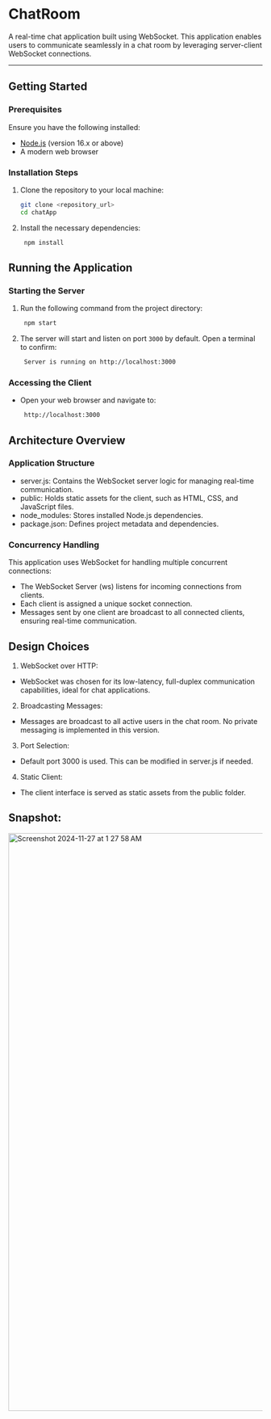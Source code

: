 # ChatRoom

A real-time chat application built using WebSocket. This application enables users to communicate seamlessly in a chat room by leveraging server-client WebSocket connections.

---

## Getting Started

### Prerequisites
Ensure you have the following installed:
- [Node.js](https://nodejs.org/) (version 16.x or above)
- A modern web browser

### Installation Steps
1. Clone the repository to your local machine:
   ```bash
   git clone <repository_url>
   cd chatApp
2. Install the necessary dependencies:
   ```bash
    npm install
   
## Running the Application
### Starting the Server
1. Run the following command from the project directory:
   ```bash
    npm start
2. The server will start and listen on port `3000` by default. Open a terminal to confirm:
   ```bash
    Server is running on http://localhost:3000
### Accessing the Client
- Open your web browser and navigate to:
   ```bash
    http://localhost:3000
   
## Architecture Overview
### Application Structure
- server.js: Contains the WebSocket server logic for managing real-time communication.
- public: Holds static assets for the client, such as HTML, CSS, and JavaScript files.
- node_modules: Stores installed Node.js dependencies.
- package.json: Defines project metadata and dependencies.
  
### Concurrency Handling
This application uses WebSocket for handling multiple concurrent connections:

- The WebSocket Server (ws) listens for incoming connections from clients.
- Each client is assigned a unique socket connection.
- Messages sent by one client are broadcast to all connected clients, ensuring real-time communication.


## Design Choices
1. WebSocket over HTTP:
  - WebSocket was chosen for its low-latency, full-duplex communication capabilities, ideal for chat applications.

2. Broadcasting Messages:
  - Messages are broadcast to all active users in the chat room. No private messaging is implemented in this version.
    
3. Port Selection:
  - Default port 3000 is used. This can be modified in server.js if needed.
    
4. Static Client:
  - The client interface is served as static assets from the public folder.

## Snapshot:
<img width="1144" alt="Screenshot 2024-11-27 at 1 27 58 AM" src="https://github.com/user-attachments/assets/4695d0a4-4226-4e72-886f-94043b4c1051">

